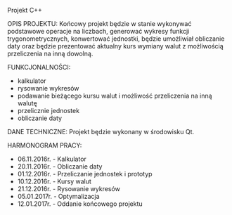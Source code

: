 Projekt C++

OPIS PROJEKTU:
Końcowy projekt będzie w stanie wykonywać podstawowe operacje na liczbach, generować wykresy funkcji trygonometrycznych, konwertować jednostki, będzie umożliwiał obliczanie daty oraz będzie prezentować aktualny kurs wymiany walut z możliwością przeliczenia na inną dowolną.

FUNKCJONALNOŚCI:
- kalkulator
- rysowanie wykresów
- podawanie bieżącego kursu walut i możliwość przeliczenia na inną walutę
- przelicznie jednostek
- obliczanie daty

DANE TECHNICZNE:
Projekt będzie wykonany w środowisku Qt.

HARMONOGRAM PRACY:
- 06.11.2016r. - Kalkulator
- 20.11.2016r. - Obliczanie daty 
- 01.12.2016r. - Przeliczanie jednostek i prototyp
- 10.12.2016r. - Kursy walut
- 21.12.2016r. - Rysowanie wykresów
- 05.01.2017r. - Optymalizacja
- 12.01.2017r. - Oddanie końcowego projektu

